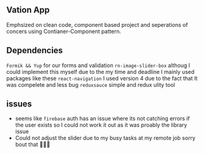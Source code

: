 ## Vation App

Emphsized on clean code, component based project and seperations of concers using
Contianer-Component pattern.

## Dependencies

`Formik && Yup` for our forms and validation
`rn-image-slider-box` althoug I could implement this myself due to the my time and deadline I mainly used packages like these
`react-navigation` I used version 4 due to the fact that It was compelete and less bug
`reduxsauce` simple and redux ulity tool

## issues

- seems like `firebase` auth has an issue where its not catching errors if the user exists so I could not work it out as it was proably the library issue
- Could not adjust the slider due to my busy tasks at my remote job sorry bout that 🙋🏻‍♂️
